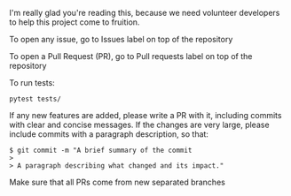 I'm really glad you're reading this, because we need volunteer developers to help this project come to fruition.

To open any issue, go to Issues label on top of the repository

To open a Pull Request (PR), go to Pull requests label on top of the repository

To run tests:

```
pytest tests/
```

If any new features are added, please write a PR with it, including commits with clear and concise messages. 
If the changes are very large, please include commits with a paragraph description, so that:

```
$ git commit -m "A brief summary of the commit
> 
> A paragraph describing what changed and its impact."
```

Make sure that all PRs come from new separated branches

